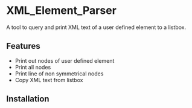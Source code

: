 # XML_Element_Parser

A tool to query and print XML text of a user defined element to a listbox.

## Features
* Print out nodes of user defined element
* Print all nodes 
* Print line of non symmetrical nodes
* Copy XML text from listbox

## Installation
